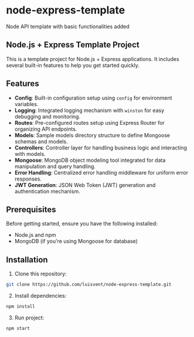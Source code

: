 # node-express-template
Node API template with basic functionalities added

## Node.js + Express Template Project

This is a template project for Node.js + Express applications. It includes several built-in features to help you get started quickly.

## Features

- **Config**: Built-in configuration setup using `config` for environment variables.
- **Logging**: Integrated logging mechanism with `winston` for easy debugging and monitoring.
- **Routes**: Pre-configured routes setup using Express Router for organizing API endpoints.
- **Models**: Sample models directory structure to define Mongoose schemas and models.
- **Controllers**: Controller layer for handling business logic and interacting with models.
- **Mongoose**: MongoDB object modeling tool integrated for data manipulation and query handling.
- **Error Handling**: Centralized error handling middleware for uniform error responses.
- **JWT Generation**: JSON Web Token (JWT) generation and authentication mechanism.

## Prerequisites

Before getting started, ensure you have the following installed:

- Node.js and npm
- MongoDB (if you're using Mongoose for database)

## Installation

1. Clone this repository:

```bash
git clone https://github.com/luisvent/node-express-template.git
```

2. Install dependencies:

```bash
npm install
```

3. Run project:

```bash
npm start
```
